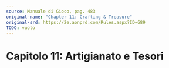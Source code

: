 ```yaml
---
source: Manuale di Gioco, pag. 483
original-name: "Chapter 11: Crafting & Treasure"
original-srd: https://2e.aonprd.com/Rules.aspx?ID=689
TODO: vuoto
---
```


# Capitolo 11: Artigianato e Tesori
